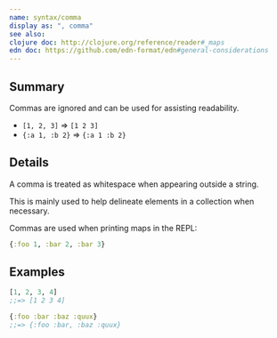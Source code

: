 ```yaml
---
name: syntax/comma
display as: ", comma"
see also:
clojure doc: http://clojure.org/reference/reader#_maps
edn doc: https://github.com/edn-format/edn#general-considerations
---
```


## Summary

Commas are ignored and can be used for assisting readability.

- `[1, 2, 3]` => `[1 2 3]`
- `{:a 1, :b 2}` => `{:a 1 :b 2}`

## Details

A comma is treated as whitespace when appearing outside a string.

This is mainly used to help delineate elements in a collection when necessary.

Commas are used when printing maps in the REPL:

```clj
{:foo 1, :bar 2, :bar 3}
```

## Examples

```clj
[1, 2, 3, 4]
;;=> [1 2 3 4]

{:foo :bar :baz :quux}
;;=> {:foo :bar, :baz :quux}
```
